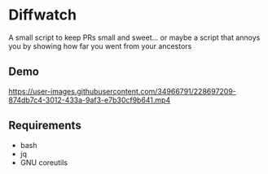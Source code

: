 # Diffwatch
A small script to keep PRs small and sweet... or maybe a script that annoys you by showing how far you went from your ancestors

## Demo

https://user-images.githubusercontent.com/34966791/228697209-874db7c4-3012-433a-9af3-e7b30cf9b641.mp4

## Requirements
- bash
- jq
- GNU coreutils
